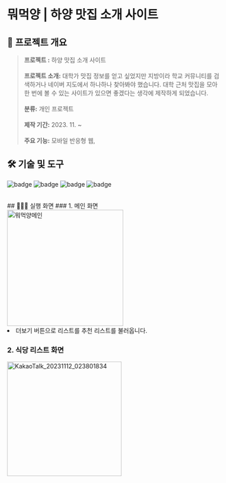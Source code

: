 # 뭐먹양 | 하양 맛집 소개 사이트
## 📝 프로젝트 개요
> **프로젝트 :** 하양 맛집 소개 사이트 <br/><br/>
**프로젝트 소개:** 대학가 맛집 정보를 얻고 싶었지만 지방이라 학교 커뮤니티를 검색하거나 네이버 지도에서 하나하나 찾아봐야 했습니다. 대학 근처 맛집을 모아 한 번에 볼 수 있는 사이트가 있으면 좋겠다는 생각에 제작하게 되었습니다.<br/><br/>
**분류:** 개인 프로젝트  <br/><br/>
**제작 기간:**  2023. 11. ~ <br/><br/>
**주요 기능:** 모바일 반응형 웹, <br/>

## 🛠 기술 및 도구
![badge](https://img.shields.io/badge/HTML-1572B6?style=for-the-badge&logo=html&logoColor=white)
![badge](https://img.shields.io/badge/CSS3-1572B6?style=for-the-badge&logo=css3&logoColor=white) 
![badge](https://img.shields.io/badge/JavaScript-1572B6?style=for-the-badge&logo=javascript&logoColor=white)
![badge](https://img.shields.io/badge/GitHub-100000?style=for-the-badge&logo=github&logoColor=white)

<br/>
## 👨🏻‍💻 실행 화면
### 1. 메인 화면 
<br/>
<img width="271" alt="뭐먹양메인" src="https://github.com/bolisnsk/food/assets/50792699/19b97aa7-e7f8-4a03-b05c-74f12923ad2b">
<li> 더보기 버튼으로 리스트를 추천 리스트를 불러옵니다. </li>

### 2. 식당 리스트 화면
<img width="267" alt="KakaoTalk_20231112_023801834" src="https://github.com/bolisnsk/food/assets/50792699/4daba560-a58b-4bc4-92b6-b18d459e8eef">

